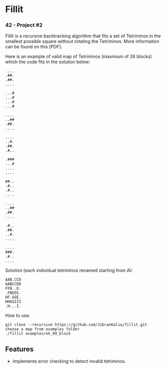 Fillit
========
### 42 - Project #2

Fillit is a recursive backtracking algorithm that fits a set of Tetriminos in the smallest possible square without rotating the Tetriminos. More information can be found on this [PDF].

Here is an example of valid map of Tetriminos (maximum of 26 blocks) which the code fits in the solution below:

```
....
.##.
.##.
....

...#
...#
...#
...#

....
..##
.##.
....

....
..#.
.##.
.#..

.###
...#
....
....

##..
.#..
.#..
....

....
..##
.##.
....

.#..
.##.
..#.
....

....
###.
.#..
....
```

Solution (each individual tetriminos renamed starting from A):
```
AAB.CCD
AABCCDD
FFB..D.
.FBEEE.
HF.GGE.
HHGGIII
.H...I.
```
How to use:

    git clone --recursive https://github.com/JibranKalia/fillit.git
    choose a map from examples folder
    ./fillit examples/ok_09_block

Features
--------

- Implements error checking to detect invalid tetriminos. 

